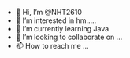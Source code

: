 - 👋 Hi, I’m @NHT2610
- 👀 I’m interested in hm.....
- 🌱 I’m currently learning Java
- 💞️ I’m looking to collaborate on ...
- 📫 How to reach me ...

<!---
NHT2610/NHT2610 is a ✨ special ✨ repository because its `README.md` (this file) appears on your GitHub profile.
You can click the Preview link to take a look at your changes.
--->
